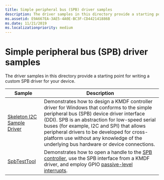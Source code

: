 ```yaml
---
title: Simple peripheral bus (SPB) driver samples
description: The driver samples in this directory provide a starting point for writing a custom SPB driver for your device.
ms.assetid: E9A667EA-3AE5-4A0E-BC3F-CD442141886B
ms.date: 11/21/2019
ms.localizationpriority: medium
---
```


# Simple peripheral bus (SPB) driver samples

The driver samples in this directory provide a starting point for writing a custom SPB driver for your device.

| Sample | Description |
| --- | --- |
| [Skeleton I2C Sample Driver](https://docs.microsoft.com/samples/microsoft/windows-driver-samples/skeleton-i2c-sample-driver) | Demonstrates how to design a KMDF controller driver for Windows that conforms to the simple peripheral bus (SPB) device driver interface (DDI). SPB is an abstraction for low-speed serial buses (for example, I2C and SPI) that allows peripheral drivers to be developed for cross-platform use without any knowledge of the underlying bus hardware or device connections. |
| [SpbTestTool](https://docs.microsoft.com/samples/microsoft/windows-driver-samples/spbtesttool) | Demonstrates how to open a handle to the [SPB controller](https://docs.microsoft.com/windows-hardware/drivers/spb/spb-controller-drivers), use the SPB interface from a KMDF driver, and employ GPIO [passive-level interrupts](https://docs.microsoft.com/windows-hardware/drivers/wdf/supporting-passive-level-interrupts). |
